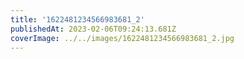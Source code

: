 ```yaml
---
title: '1622481234566983681_2'
publishedAt: 2023-02-06T09:24:13.681Z
coverImage: ../../images/1622481234566983681_2.jpg
---
```

